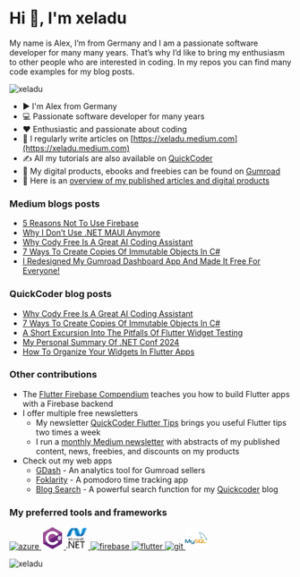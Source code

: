 # Hi 👋, I'm xeladu

My name is Alex, I’m from Germany and I am a passionate software developer for many many years. That’s why I’d like to bring my enthusiasm to other people who are interested in coding. In my repos you can find many code examples for my blog posts.

<p align="left"> <img src="https://komarev.com/ghpvc/?username=xeladu&label=Profile%20views&color=44ff00&style=plastic" alt="xeladu" /> </p>

- ▶  I'm Alex from Germany
- 💻 Passionate software developer for many years
- ❤  Enthusiastic and passionate about coding
- 📝 I regularly write articles on [https://xeladu.medium.com](https://xeladu.medium.com)
- ✍ All my tutorials are also available on [QuickCoder](https://quickcoder.org)
- 🏬 My digital products, ebooks and freebies can be found on [Gumroad](https://xeladu.gumroad.com)
- 📙 Here is an [overview of my published articles and digital products](https://xeladu.medium.com/%E2%84%B9-xeladus-info-point-find-quickly-what-you-need-bbe620e97d8c)

### Medium blogs posts
<!-- BLOG-POST-LIST:START -->
- [5 Reasons Not To Use Firebase](https://levelup.gitconnected.com/5-reasons-not-to-use-firebase-c0278c772df7?source=rss-ae1e6291afc3------2)
- [Why I Don’t Use .NET MAUI Anymore](https://xeladu.medium.com/why-i-dont-use-net-maui-anymore-cb542bdbf6f5?source=rss-ae1e6291afc3------2)
- [Why Cody Free Is A Great AI Coding Assistant](https://levelup.gitconnected.com/why-cody-free-is-a-great-ai-coding-assistant-95be802e30d4?source=rss-ae1e6291afc3------2)
- [7 Ways To Create Copies Of Immutable Objects In C#](https://levelup.gitconnected.com/7-ways-to-create-copies-of-immutable-objects-in-c-e678c9d11681?source=rss-ae1e6291afc3------2)
- [I Redesigned My Gumroad Dashboard App And Made It Free For Everyone!](https://xeladu.medium.com/i-redesigned-my-gumroad-dashboard-app-and-made-it-free-for-everyone-0787556c8448?source=rss-ae1e6291afc3------2)
<!-- BLOG-POST-LIST:END -->

### QuickCoder blog posts
<!-- QC-BLOG-POST-LIST:START -->
- [Why Cody Free Is A Great AI Coding Assistant](https://quickcoder.org/why-cody-is-a-great-ai-coding-assistant/?utm_source=rss&utm_medium=rss&utm_campaign=why-cody-is-a-great-ai-coding-assistant)
- [7 Ways To Create Copies Of Immutable Objects In C#](https://quickcoder.org/7-ways-to-create-copies-of-immutable-objects-in-csharp/?utm_source=rss&utm_medium=rss&utm_campaign=7-ways-to-create-copies-of-immutable-objects-in-csharp)
- [A Short Excursion Into The Pitfalls Of Flutter Widget Testing](https://quickcoder.org/a-short-excursion-into-the-pitfalls-of-flutter-widget-testing/?utm_source=rss&utm_medium=rss&utm_campaign=a-short-excursion-into-the-pitfalls-of-flutter-widget-testing)
- [My Personal Summary Of .NET Conf 2024](https://quickcoder.org/my-personal-summary-of-net-conf-2024/?utm_source=rss&utm_medium=rss&utm_campaign=my-personal-summary-of-net-conf-2024)
- [How To Organize Your Widgets In Flutter Apps](https://quickcoder.org/how-to-organize-your-widgets-in-flutter-apps/?utm_source=rss&utm_medium=rss&utm_campaign=how-to-organize-your-widgets-in-flutter-apps)
<!-- QC-BLOG-POST-LIST:END -->

### Other contributions

- The [Flutter Firebase Compendium](https://flutter-firebase.quickcoder.org) teaches you how to build Flutter apps with a Firebase backend
- I offer multiple free newsletters
  - My newsletter [QuickCoder Flutter Tips](https://newsletters.quickcoder.org#flutter) brings you useful Flutter tips two times a week
  - I run a [monthly Medium newsletter](https://newsletters.quickcoder.org#medium) with abstracts of my published content, news, freebies, and discounts on my products
- Check out my web apps
  - [GDash](https://quickcoder.org/gdash) - An analytics tool for Gumroad sellers 
  - [Foklarity](https://foklarity.quickcoder.org) - A pomodoro time tracking app
  - [Blog Search](https://search.quickcoder.org) - A powerful search function for my [Quickcoder](https://quickcoder.org) blog

### My preferred tools and frameworks
 <p>
  <a href="https://azure.microsoft.com/en-in/" target="_blank" rel="noreferrer"> <img src="https://www.vectorlogo.zone/logos/microsoft_azure/microsoft_azure-icon.svg" alt="azure" width="40" height="40"/> </a> 
  <a href="https://www.w3schools.com/cs/" target="_blank" rel="noreferrer"> <img src="https://raw.githubusercontent.com/devicons/devicon/master/icons/csharp/csharp-original.svg" alt="csharp" width="40" height="40"/> </a> 
  <a href="https://dotnet.microsoft.com/" target="_blank" rel="noreferrer"> <img src="https://raw.githubusercontent.com/devicons/devicon/master/icons/dot-net/dot-net-original-wordmark.svg" alt="dotnet" width="40" height="40"/> </a> 
  <a href="https://firebase.google.com/" target="_blank" rel="noreferrer"> <img src="https://www.vectorlogo.zone/logos/firebase/firebase-icon.svg" alt="firebase" width="40" height="40"/> </a> 
  <a href="https://flutter.dev" target="_blank" rel="noreferrer"> <img src="https://www.vectorlogo.zone/logos/flutterio/flutterio-icon.svg" alt="flutter" width="40" height="40"/> </a> 
  <a href="https://git-scm.com/" target="_blank" rel="noreferrer"> <img src="https://www.vectorlogo.zone/logos/git-scm/git-scm-icon.svg" alt="git" width="40" height="40"/> </a> 
  <a href="https://www.mysql.com/" target="_blank" rel="noreferrer"> <img src="https://raw.githubusercontent.com/devicons/devicon/master/icons/mysql/mysql-original-wordmark.svg" alt="mysql" width="40" height="40"/> </a> 
  </p>
  
  <p><img src="https://github-readme-stats.vercel.app/api/top-langs?username=xeladu&show_icons=true&theme=synthwave&locale=en&layout=compact" alt="xeladu" /></p>
